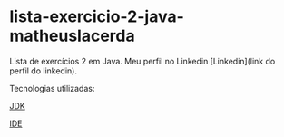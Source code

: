 # lista-exercicio-2-java-matheuslacerda
Lista de exercícios 2 em Java.
Meu perfil no Linkedin [Linkedin](link do perfil do linkedin).

Tecnologias utilizadas:

[JDK](https://www.oracle.com/java/technologies/downloads/)

[IDE](https://code.visualstudio.com/Download)
